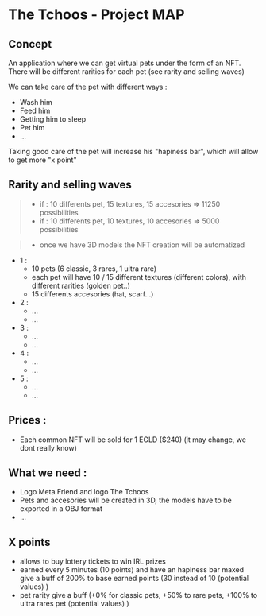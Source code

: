 # The Tchoos - Project MAP

## Concept
An application where we can get virtual pets under the form of an NFT. There will be different rarities for each pet (see rarity and selling waves)

We can take care of the pet with different ways :
- Wash him
- Feed him
- Getting him to sleep
- Pet him
- ...

Taking good care of the pet will increase his "hapiness bar", which will allow to get more "x point"

## Rarity and selling waves
> - if : 10 differents pet, 15 textures, 15 accesories => 11250 possibilities
> - if : 10 differents pet, 10 textures, 10 accesories => 5000 possibilities

> - once we have 3D models the NFT creation will be automatized
- 1 :
    - 10 pets (6 classic, 3 rares, 1 ultra rare)
    - each pet will have 10 / 15 different textures (different colors), with different rarities (golden pet..)
    - 15 differents accesories (hat, scarf...)
- 2 :
    - ...
    - ...
- 3 :
    - ...
    - ... 
- 4 :
    - ...
    - ...
- 5 :
    - ...
    - ...

## Prices :
- Each common NFT will be sold for 1 EGLD ($240) (it may change, we dont really know)

## What we need :
- Logo Meta Friend and logo The Tchoos
- Pets and accesories will be created in 3D, the models have to be exported in a OBJ format
- ...

## X points
- allows to buy lottery tickets to win IRL prizes
- earned every 5 minutes (10 points) and have an hapiness bar maxed give a buff of 200% to base earned points (30 instead of 10 (potential values) )
- pet rarity give a buff (+0% for classic pets, +50% to rare pets, +100% to ultra rares pet (potential values) )